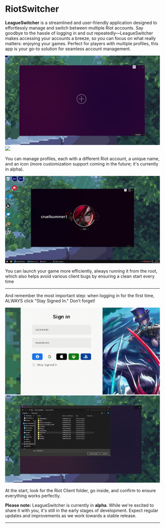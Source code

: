 # RiotSwitcher

**LeagueSwitcher** is a streamlined and user-friendly application designed to effortlessly manage and switch between multiple Riot accounts. Say goodbye to the hassle of logging in and out repeatedly—LeagueSwitcher makes accessing your accounts a breeze, so you can focus on what really matters: enjoying your games. Perfect for players with multiple profiles, this app is your go-to solution for seamless account management.

![](git_images/home.jpg)
![](git_images/mousegif.gif)

You can manage profiles, each with a different Riot account, a unique name, and an icon (more customization support coming in the future; it's currently in alpha).

![](git_images/loadgif.gif)

You can launch your game more efficiently, always running it from the root, which also helps avoid various client bugs by ensuring a clean start every time

---

And remember the most important step: when logging in for the first time, ALWAYS click "Stay Signed In." Don’t forget!

![](git_images/stay.gif)
![](git_images/folderselect.gif)

At the start, look for the Riot Client folder, go inside, and confirm to ensure everything works perfectly.

**Please note:** LeagueSwitcher is currently in **alpha**. While we're excited to share it with you, it's still in the early stages of development. Expect regular updates and improvements as we work towards a stable release.

---
